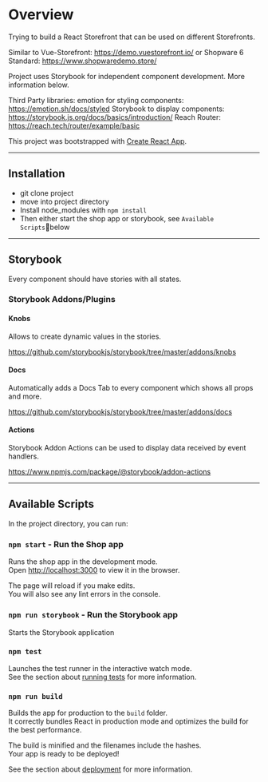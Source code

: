 # Overview

Trying to build a React Storefront that can be used on different Storefronts.

Similar to Vue-Storefront: https://demo.vuestorefront.io/ or
Shopware 6 Standard: https://www.shopwaredemo.store/

Project uses Storybook for independent component development. More information below.

Third Party libraries:
emotion for styling components: https://emotion.sh/docs/styled
Storybook to display components: https://storybook.js.org/docs/basics/introduction/
Reach Router: https://reach.tech/router/example/basic

This project was bootstrapped with [Create React App](https://github.com/facebook/create-react-app).

---

## Installation

- git clone project
- move into project directory
- Install node_modules with `npm install`
- Then either start the shop app or storybook, see `Available Scripts`below

---

## Storybook

Every component should have stories with all states.

### Storybook Addons/Plugins

#### Knobs

Allows to create dynamic values in the stories.

https://github.com/storybookjs/storybook/tree/master/addons/knobs

#### Docs

Automatically adds a Docs Tab to every component which shows all props and more.

https://github.com/storybookjs/storybook/tree/master/addons/docs

#### Actions

Storybook Addon Actions can be used to display data received by event handlers.

https://www.npmjs.com/package/@storybook/addon-actions

---

## Available Scripts

In the project directory, you can run:

### `npm start` - Run the Shop app

Runs the shop app in the development mode.<br />
Open [http://localhost:3000](http://localhost:3000) to view it in the browser.

The page will reload if you make edits.<br />
You will also see any lint errors in the console.

### `npm run storybook` - Run the Storybook app

Starts the Storybook application

### `npm test`

Launches the test runner in the interactive watch mode.<br />
See the section about [running tests](https://facebook.github.io/create-react-app/docs/running-tests) for more information.

### `npm run build`

Builds the app for production to the `build` folder.<br />
It correctly bundles React in production mode and optimizes the build for the best performance.

The build is minified and the filenames include the hashes.<br />
Your app is ready to be deployed!

See the section about [deployment](https://facebook.github.io/create-react-app/docs/deployment) for more information.
